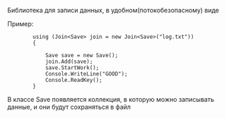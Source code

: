 Библиотека для записи данных, в удобном(потокобезопасному) виде

Пример:

            using (Join<Save> join = new Join<Save>("log.txt"))
            {
	    
                Save save = new Save();
                join.Add(save);
                save.StartWork();
                Console.WriteLine("GOOD");
                Console.ReadKey();
            }
  В классе Save появляется  коллекция, в которую можно записывать данные, и они будут сохраняться в файл

